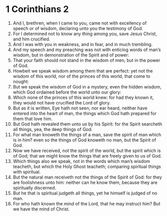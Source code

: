 ﻿# 1 Corinthians 2
1. And I, brethren, when I came to you, came not with excellency of speech or of wisdom, declaring unto you the testimony of God. 
2. For I determined not to know any thing among you, save Jesus Christ, and him crucified. 
3. And I was with you in weakness, and in fear, and in much trembling. 
4. And my speech and my preaching was not with enticing words of man’s wisdom, but in demonstration of the Spirit and of power: 
5. That your faith should not stand in the wisdom of men, but in the power of God. 
6. Howbeit we speak wisdom among them that are perfect: yet not the wisdom of this world, nor of the princes of this world, that come to nought: 
7. But we speak the wisdom of God in a mystery, even the hidden wisdom, which God ordained before the world unto our glory: 
8. Which none of the princes of this world knew: for had they known it, they would not have crucified the Lord of glory. 
9. But as it is written, Eye hath not seen, nor ear heard, neither have entered into the heart of man, the things which God hath prepared for them that love him. 
10. But God hath revealed them unto us by his Spirit: for the Spirit searcheth all things, yea, the deep things of God. 
11. For what man knoweth the things of a man, save the spirit of man which is in him? even so the things of God knoweth no man, but the Spirit of God. 
12. Now we have received, not the spirit of the world, but the spirit which is of God; that we might know the things that are freely given to us of God. 
13. Which things also we speak, not in the words which man’s wisdom teacheth, but which the Holy Ghost teacheth; comparing spiritual things with spiritual. 
14. But the natural man receiveth not the things of the Spirit of God: for they are foolishness unto him: neither can he know them, because they are spiritually discerned. 
15. But he that is spiritual judgeth all things, yet he himself is judged of no man. 
16. For who hath known the mind of the Lord, that he may instruct him? But we have the mind of Christ. 

